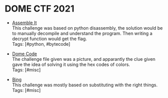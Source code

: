 # DOME CTF 2021


  <ul>
    <li>
    <a href="https://github.com/AmunRha/WriteUps/tree/main/DOMECTF21/Assemble_It">Assemble It</a><br>
      This challenge was based on python disassembly, the solution would be to manually decompile and understand the program. Then writing a decrypt function would get the flag.<br>
      Tags: [#python, #bytecode]
    </li>
  </ul>
  
  <ul>
    <li>
    <a href="https://github.com/AmunRha/WriteUps/tree/main/DOMECTF21/Dome_Code">Dome Code</a><br>
      The challenge file given was a picture, and apparantly the clue given gave the idea of solving it using the hex codes of colors.<br>
      Tags: [#misc]
    </li>   
  </ul>
  
  <ul>
    <li>
    <a href="https://github.com/AmunRha/WriteUps/tree/main/DOMECTF21/Bing">Bing</a><br>
      This challenge was mostly based on substituting with the right things.<br>
      Tags: [#misc]
    </li>
  </ul>
